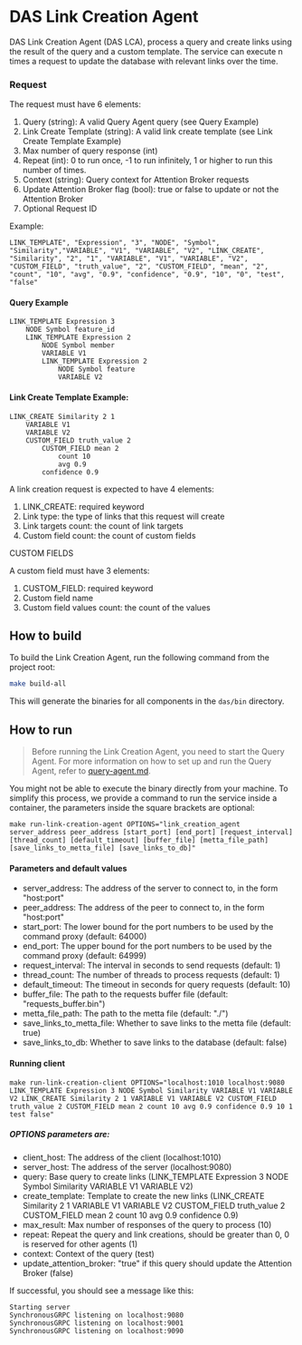 # DAS Link Creation Agent


<!-- ![alt](doc/assets/das_link_creation_diagram.png.png) -->

DAS Link Creation Agent (DAS LCA), process a query and create links using the result of the query and a custom template. The service can execute n times a request to update the database with relevant links over the time.

### Request

The request must have 6 elements:
1. Query (string): A valid Query Agent query (see Query Example)
2. Link Create Template (string): A valid link create template (see Link Create Template Example)
3. Max number of query response (int)
4. Repeat (int): 0 to run once, -1 to run infinitely, 1 or higher to run this number of times.
5. Context (string): Query context for Attention Broker requests
6. Update Attention Broker flag (bool): true or false to update or not the Attention Broker
7. Optional Request ID

Example:
```
LINK_TEMPLATE", "Expression", "3", "NODE", "Symbol", "Similarity","VARIABLE", "V1", "VARIABLE", "V2", "LINK_CREATE", "Similarity", "2", "1", "VARIABLE", "V1", "VARIABLE", "V2", "CUSTOM_FIELD", "truth_value", "2", "CUSTOM_FIELD", "mean", "2", "count", "10", "avg", "0.9", "confidence", "0.9", "10", "0", "test", "false"
```

#### Query Example

```
LINK_TEMPLATE Expression 3
    NODE Symbol feature_id
    LINK_TEMPLATE Expression 2
        NODE Symbol member
        VARIABLE V1
        LINK_TEMPLATE Expression 2
            NODE Symbol feature
            VARIABLE V2
```

#### Link Create Template Example:

```
LINK_CREATE Similarity 2 1
    VARIABLE V1
    VARIABLE V2
    CUSTOM_FIELD truth_value 2
        CUSTOM_FIELD mean 2
            count 10
            avg 0.9
        confidence 0.9
```
A link creation request is expected to have 4 elements:
1. LINK_CREATE: required keyword
2. Link type: the type of links that this request will create
3. Link targets count: the count of link targets
4. Custom field count: the count of custom fields

CUSTOM FIELDS

A custom field must have 3 elements:
1. CUSTOM_FIELD: required keyword
2. Custom field name
3. Custom field values count: the count of the values


## How to build

To build the Link Creation Agent, run the following command from the project root:

```bash
make build-all
```

This will generate the binaries for all components in the `das/bin` directory.

## How to run

> Before running the Link Creation Agent, you need to start the Query Agent. For more information on how to set up and run the Query Agent, refer to [query-agent.md](../query_engine/README.md).

You might not be able to execute the binary directly from your machine. To simplify this process, we provide a command to run the service inside a container, the parameters inside the square brackets are optional:

```
make run-link-creation-agent OPTIONS="link_creation_agent server_address peer_address [start_port] [end_port] [request_interval] [thread_count] [default_timeout] [buffer_file] [metta_file_path] [save_links_to_metta_file] [save_links_to_db]"
```



#### Parameters and default values

* server_address: The address of the server to connect to, in the form "host:port"
* peer_address: The address of the peer to connect to, in the form "host:port"
* start_port: The lower bound for the port numbers to be used by the command proxy (default: 64000)
* end_port: The upper bound for the port numbers to be used by the command proxy (default: 64999)
* request_interval: The interval in seconds to send requests (default: 1)
* thread_count: The number of threads to process requests (default: 1)
* default_timeout: The timeout in seconds for query requests (default: 10)
* buffer_file: The path to the requests buffer file (default: "requests_buffer.bin")
* metta_file_path: The path to the metta file (default: "./")
* save_links_to_metta_file: Whether to save links to the metta file (default: true)
* save_links_to_db: Whether to save links to the database (default: false)



#### Running client

```
make run-link-creation-client OPTIONS="localhost:1010 localhost:9080 LINK_TEMPLATE Expression 3 NODE Symbol Similarity VARIABLE V1 VARIABLE V2 LINK_CREATE Similarity 2 1 VARIABLE V1 VARIABLE V2 CUSTOM_FIELD truth_value 2 CUSTOM_FIELD mean 2 count 10 avg 0.9 confidence 0.9 10 1 test false"
```
##### OPTIONS parameters are:
* client_host: The address of the client (localhost:1010)
* server_host: The address of the server (localhost:9080)
* query: Base query to create links (LINK_TEMPLATE Expression 3 NODE Symbol Similarity VARIABLE V1 VARIABLE V2)
* create_template: Template to create the new links (LINK_CREATE Similarity 2 1 VARIABLE V1 VARIABLE V2 CUSTOM_FIELD truth_value 2 CUSTOM_FIELD mean 2 count 10 avg 0.9 confidence 0.9)
* max_result: Max number of responses of the query to process (10)
* repeat: Repeat the query and link creations, should be greater than 0, 0 is reserved for other agents (1)
* context: Context of the query (test)
* update_attention_broker: "true" if this query should update the Attention Broker (false)


If successful, you should see a message like this:

```
Starting server
SynchronousGRPC listening on localhost:9080
SynchronousGRPC listening on localhost:9001
SynchronousGRPC listening on localhost:9090
```
